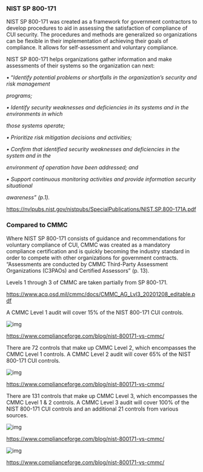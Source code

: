 ### **NIST SP 800-171**

NIST SP 800-171 was created as a framework for government contractors to develop procedures to aid in assessing the satisfaction of compliance of CUI security. The procedures and methods are generalized so organizations can be flexible in their implementation of achieving their goals of compliance. It allows for self-assessment and voluntary compliance.

NIST SP 800-171 helps organizations gather information and make assessments of their systems so the organization can next:

• “*Identify potential problems or shortfalls in the organization’s security and risk management*

*programs;*

*• Identify security weaknesses and deficiencies in its systems and in the environments in which*

*those systems operate;*

*• Prioritize risk mitigation decisions and activities;*

*• Confirm that identified security weaknesses and deficiencies in the system and in the*

*environment of operation have been addressed; and*

*• Support continuous monitoring activities and provide information security situational*

*awareness” (p.1).* 

https://nvlpubs.nist.gov/nistpubs/SpecialPublications/NIST.SP.800-171A.pdf



### **Compared to CMMC**

Where NIST SP 800-171 consists of guidance and recommendations for voluntary compliance of CUI, CMMC was created as a mandatory compliance certification and is quickly becoming the industry standard in order to compete with other organizations for government contracts. “Assessments are conducted by CMMC Third-Party Assessment Organizations (C3PAOs) and Certified Assessors” (p. 13). 

Levels 1 through 3 of CMMC are taken partially from SP 800-171.

https://www.acq.osd.mil/cmmc/docs/CMMC_AG_Lvl3_20201208_editable.pdf 

 

 A CMMC Level 1 audit will cover 15% of the NIST 800-171 CUI controls.

![img](file:///C:/Users/Jamie/AppData/Local/Temp/msohtmlclip1/01/clip_image002.jpg)

https://www.complianceforge.com/blog/nist-800171-vs-cmmc/

 

There are 72 controls that make up CMMC Level 2, which encompasses the CMMC Level 1 controls. A CMMC Level 2 audit will cover 65% of the NIST 800-171 CUI controls.

![img](file:///C:/Users/Jamie/AppData/Local/Temp/msohtmlclip1/01/clip_image004.jpg)

https://www.complianceforge.com/blog/nist-800171-vs-cmmc/

There are 131 controls that make up CMMC Level 3, which encompasses the CMMC Level 1 & 2 controls. A CMMC Level 3 audit will cover 100% of the NIST 800-171 CUI controls and an additional 21 controls from various sources.

![img](file:///C:/Users/Jamie/AppData/Local/Temp/msohtmlclip1/01/clip_image006.jpg)

https://www.complianceforge.com/blog/nist-800171-vs-cmmc/

 

 

![img](file:///C:/Users/Jamie/AppData/Local/Temp/msohtmlclip1/01/clip_image008.jpg)

https://www.complianceforge.com/blog/nist-800171-vs-cmmc/